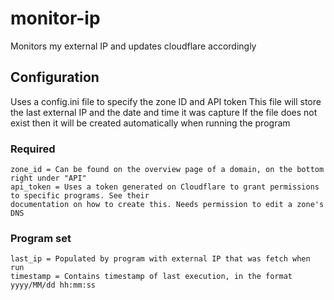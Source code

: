# monitor-ip
Monitors my external IP and updates cloudflare accordingly

## Configuration
Uses a config.ini file to specify the zone ID and API token
This file will store the last external IP and the date and time it was capture
If the file does not exist then it will be created automatically when running the program

### Required
```
zone_id = Can be found on the overview page of a domain, on the bottom right under "API"
api_token = Uses a token generated on Cloudflare to grant permissions to specific programs. See their 
documentation on how to create this. Needs permission to edit a zone's DNS
```

### Program set
```
last_ip = Populated by program with external IP that was fetch when run
timestamp = Contains timestamp of last execution, in the format yyyy/MM/dd hh:mm:ss
```